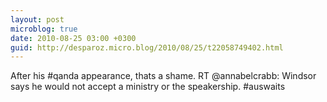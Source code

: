 ```yaml
---
layout: post
microblog: true
date: 2010-08-25 03:00 +0300
guid: http://desparoz.micro.blog/2010/08/25/t22058749402.html
---
```

After his #qanda appearance, thats a shame. RT @annabelcrabb: Windsor says he would not accept a ministry or the speakership. #auswaits
